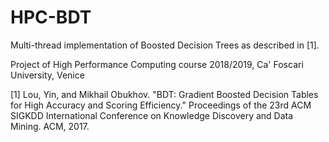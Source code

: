 # HPC-BDT
Multi-thread implementation of Boosted Decision Trees as described in [1].

Project of High Performance Computing course 2018/2019,
Ca' Foscari University,
Venice




[1] Lou, Yin, and Mikhail Obukhov. "BDT: Gradient Boosted Decision Tables for High Accuracy and Scoring Efficiency." Proceedings of the 23rd ACM SIGKDD International Conference on Knowledge Discovery and Data Mining. ACM, 2017.
